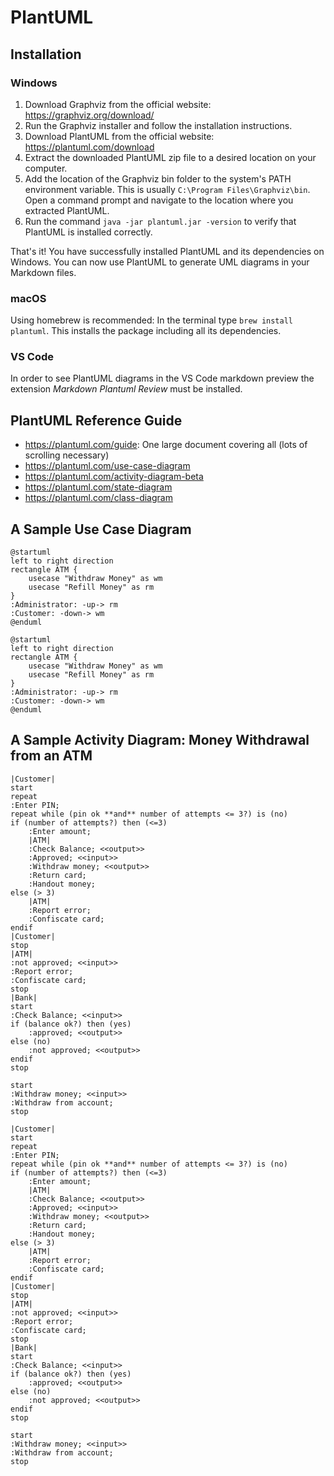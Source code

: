 # PlantUML
## Installation
### Windows
1. Download Graphviz from the official website: https://graphviz.org/download/
1. Run the Graphviz installer and follow the installation instructions.
1. Download PlantUML from the official website: https://plantuml.com/download
1. Extract the downloaded PlantUML zip file to a desired location on your computer.
1. Add the location of the Graphviz bin folder to the system's PATH environment variable. This is usually `C:\Program Files\Graphviz\bin`.
Open a command prompt and navigate to the location where you extracted PlantUML.
1. Run the command `java -jar plantuml.jar -version` to verify that PlantUML is installed correctly.
   
That's it! You have successfully installed PlantUML and its dependencies on Windows. You can now use PlantUML to generate UML diagrams in your Markdown files.

### macOS
Using homebrew is recommended: In the terminal type `brew install plantuml`. This installs the package including all its dependencies.

### VS Code
In order to see PlantUML diagrams in the VS Code markdown preview the extension *Markdown Plantuml Review* must be installed.


## PlantUML Reference Guide
- https://plantuml.com/guide: One large document covering all (lots of scrolling necessary)
- https://plantuml.com/use-case-diagram
- https://plantuml.com/activity-diagram-beta
- https://plantuml.com/state-diagram
- https://plantuml.com/class-diagram

## A Sample Use Case Diagram
```
@startuml
left to right direction
rectangle ATM {
    usecase "Withdraw Money" as wm
    usecase "Refill Money" as rm
}
:Administrator: -up-> rm
:Customer: -down-> wm
@enduml
```

```plantuml
@startuml
left to right direction
rectangle ATM {
    usecase "Withdraw Money" as wm
    usecase "Refill Money" as rm
}
:Administrator: -up-> rm
:Customer: -down-> wm
@enduml
```

## A Sample Activity Diagram: Money Withdrawal from an ATM
```
|Customer|
start
repeat
:Enter PIN;
repeat while (pin ok **and** number of attempts <= 3?) is (no)
if (number of attempts?) then (<=3)
    :Enter amount;
    |ATM|
    :Check Balance; <<output>>
    :Approved; <<input>>
    :Withdraw money; <<output>>
    :Return card;
    :Handout money;
else (> 3)
    |ATM|
    :Report error;
    :Confiscate card;
endif
|Customer|
stop
|ATM|
:not approved; <<input>>
:Report error;
:Confiscate card;
stop
|Bank|
start
:Check Balance; <<input>>
if (balance ok?) then (yes)
    :approved; <<output>>
else (no)
    :not approved; <<output>>
endif
stop

start
:Withdraw money; <<input>>
:Withdraw from account; 
stop
```

```plantuml
|Customer|
start
repeat
:Enter PIN;
repeat while (pin ok **and** number of attempts <= 3?) is (no)
if (number of attempts?) then (<=3)
    :Enter amount;
    |ATM|
    :Check Balance; <<output>>
    :Approved; <<input>>
    :Withdraw money; <<output>>
    :Return card;
    :Handout money;
else (> 3)
    |ATM|
    :Report error;
    :Confiscate card;
endif
|Customer|
stop
|ATM|
:not approved; <<input>>
:Report error;
:Confiscate card;
stop
|Bank|
start
:Check Balance; <<input>>
if (balance ok?) then (yes)
    :approved; <<output>>
else (no)
    :not approved; <<output>>
endif
stop

start
:Withdraw money; <<input>>
:Withdraw from account; 
stop

```